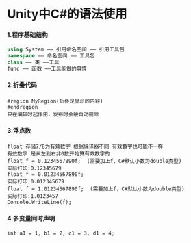 # Unity中C#的语法使用

#### 1.程序基础结构

```C#
using System —— 引用命名空间 —— 引用工具包
namespace —— 命名空间 —— 工具包
class —— 类 ——工具
func —— 函数 ——工具能做的事情
```

#### 2.折叠代码

```
#region MyRegion(折叠是显示的内容)
#endregion
只在编辑时起作用，发布时会被自动删除
```

#### 3.浮点数

```
float 存储7/8为有效数字 根据编译器不同 有效数字也可能不一样
有效数字 是从左到右非0数开始算有效数字的
float f = 0.1234567890f;  (需要加上f，C#默认小数为double类型)
实际打印:0.12345679
float f = 0.01234567890f;
实际打印:0.012345679
float f = 1.01234567890f;  (需要加上f，C#默认小数为double类型)
实际打印:1.0123457
Console.WriteLine(f);
```

#### 4.多变量同时声明

```
int a1 = 1, b1 = 2, c1 = 3, d1 = 4;
```

